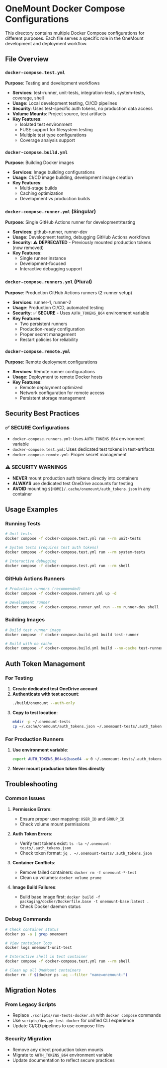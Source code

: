 # OneMount Docker Compose Configurations

This directory contains multiple Docker Compose configurations for different purposes. Each file serves a specific role in the OneMount development and deployment workflow.

## File Overview

### `docker-compose.test.yml`
**Purpose**: Testing and development workflows
- **Services**: test-runner, unit-tests, integration-tests, system-tests, coverage, shell
- **Usage**: Local development testing, CI/CD pipelines
- **Security**: Uses test-specific auth tokens, no production data access
- **Volume Mounts**: Project source, test artifacts
- **Key Features**:
  - Isolated test environment
  - FUSE support for filesystem testing
  - Multiple test type configurations
  - Coverage analysis support

### `docker-compose.build.yml`
**Purpose**: Building Docker images
- **Services**: Image building configurations
- **Usage**: CI/CD image building, development image creation
- **Key Features**:
  - Multi-stage builds
  - Caching optimization
  - Development vs production builds

### `docker-compose.runner.yml` (Singular)
**Purpose**: Single GitHub Actions runner for development/testing
- **Services**: github-runner, runner-dev
- **Usage**: Development testing, debugging GitHub Actions workflows
- **Security**: ⚠️ **DEPRECATED** - Previously mounted production tokens (now removed)
- **Key Features**:
  - Single runner instance
  - Development-focused
  - Interactive debugging support

### `docker-compose.runners.yml` (Plural)
**Purpose**: Production GitHub Actions runners (2-runner setup)
- **Services**: runner-1, runner-2
- **Usage**: Production CI/CD, automated testing
- **Security**: ✅ **SECURE** - Uses `AUTH_TOKENS_B64` environment variable
- **Key Features**:
  - Two persistent runners
  - Production-ready configuration
  - Proper secret management
  - Restart policies for reliability

### `docker-compose.remote.yml`
**Purpose**: Remote deployment configurations
- **Services**: Remote runner configurations
- **Usage**: Deployment to remote Docker hosts
- **Key Features**:
  - Remote deployment optimized
  - Network configuration for remote access
  - Persistent storage management

## Security Best Practices

### ✅ SECURE Configurations
- `docker-compose.runners.yml`: Uses `AUTH_TOKENS_B64` environment variable
- `docker-compose.test.yml`: Uses dedicated test tokens in test-artifacts
- `docker-compose.remote.yml`: Proper secret management

### ⚠️ SECURITY WARNINGS
- **NEVER** mount production auth tokens directly into containers
- **ALWAYS** use dedicated test OneDrive accounts for testing
- **AVOID** mounting `${HOME}/.cache/onemount/auth_tokens.json` in any container

## Usage Examples

### Running Tests
```bash
# Unit tests
docker compose -f docker-compose.test.yml run --rm unit-tests

# System tests (requires test auth tokens)
docker compose -f docker-compose.test.yml run --rm system-tests

# Interactive debugging
docker compose -f docker-compose.test.yml run --rm shell
```

### GitHub Actions Runners
```bash
# Production runners (recommended)
docker compose -f docker-compose.runners.yml up -d

# Development runner
docker compose -f docker-compose.runner.yml run --rm runner-dev shell
```

### Building Images
```bash
# Build test runner image
docker compose -f docker-compose.build.yml build test-runner

# Build with no cache
docker compose -f docker-compose.build.yml build --no-cache test-runner
```

## Auth Token Management

### For Testing
1. **Create dedicated test OneDrive account**
2. **Authenticate with test account**:
   ```bash
   ./build/onemount --auth-only
   ```
3. **Copy to test location**:
   ```bash
   mkdir -p ~/.onemount-tests
   cp ~/.cache/onemount/auth_tokens.json ~/.onemount-tests/.auth_tokens.json
   ```

### For Production Runners
1. **Use environment variable**:
   ```bash
   export AUTH_TOKENS_B64=$(base64 -w 0 ~/.onemount-tests/.auth_tokens.json)
   ```
2. **Never mount production token files directly**

## Troubleshooting

### Common Issues

1. **Permission Errors**:
   - Ensure proper user mapping: `USER_ID` and `GROUP_ID`
   - Check volume mount permissions

2. **Auth Token Errors**:
   - Verify test tokens exist: `ls -la ~/.onemount-tests/.auth_tokens.json`
   - Check token format: `jq . ~/.onemount-tests/.auth_tokens.json`

3. **Container Conflicts**:
   - Remove failed containers: `docker rm -f onemount-*-test`
   - Clean up volumes: `docker volume prune`

4. **Image Build Failures**:
   - Build base image first: `docker build -f packaging/docker/Dockerfile.base -t onemount-base:latest .`
   - Check Docker daemon status

### Debug Commands
```bash
# Check container status
docker ps -a | grep onemount

# View container logs
docker logs onemount-unit-test

# Interactive shell in test container
docker compose -f docker-compose.test.yml run --rm shell

# Clean up all OneMount containers
docker rm -f $(docker ps -aq --filter "name=onemount-")
```

## Migration Notes

### From Legacy Scripts
- Replace `./scripts/run-tests-docker.sh` with `docker compose` commands
- Use `scripts/dev.py test docker` for unified CLI experience
- Update CI/CD pipelines to use compose files

### Security Migration
- Remove any direct production token mounts
- Migrate to `AUTH_TOKENS_B64` environment variable
- Update documentation to reflect secure practices

